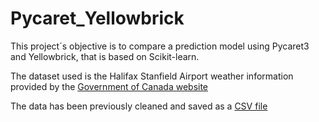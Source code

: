 # Pycaret_Yellowbrick
This project´s objective is to compare a prediction model using Pycaret3 and Yellowbrick, that is based on Scikit-learn. 

The dataset used is the Halifax Stanfield Airport weather information provided by the [Government of Canada website](https://climate.weather.gc.ca/historical_data/search_historic_data_stations_e.html?searchType=stnName&timeframe=1&txtStationName=Halifax&searchMethod=contains&optLimit=yearRange&StartYear=1840&EndYear=2023&Year=2023&Month=3&Day=21&selRowPerPage=25)

The data has been previously cleaned and saved as a [CSV file](https://github.com/lelacerda/Pycaret_Yellowbrick/blob/main/df_clean.csv)
